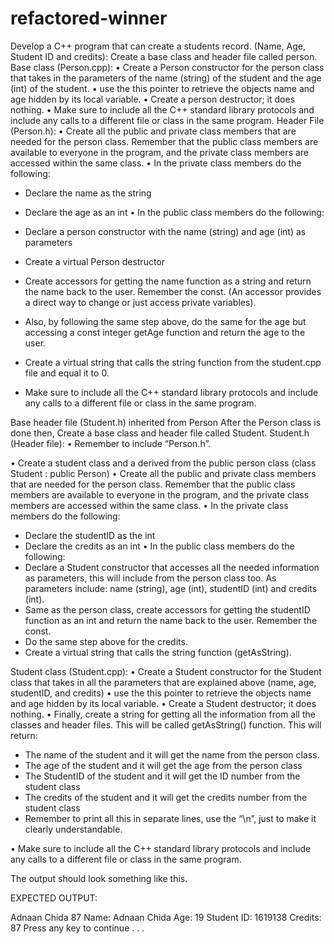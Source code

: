 # refactored-winner

Develop a C++ program that can create a students record. (Name, Age, Student ID
and credits):
Create a base class and header file called person.
Base class (Person.cpp):
• Create a Person constructor for the person class that takes in the parameters
of the name (string) of the student and the age (int) of the student.
• use the this pointer to retrieve the objects name and age hidden by its local
variable.
• Create a person destructor; it does nothing.
• Make sure to include all the C++ standard library protocols and include any
calls to a different file or class in the same program.
Header File (Person.h):
• Create all the public and private class members that are needed for the
person class. Remember that the public class members are available to
everyone in the program, and the private class members are accessed within
the same class.
• In the private class members do the following:
- Declare the name as the string

- Declare the age as an int
• In the public class members do the following:
- Declare a person constructor with the name (string) and age (int) as
parameters
- Create a virtual Person destructor
- Create accessors for getting the name function as a string and return the
name back to the user. Remember the const. (An accessor provides a
direct way to change or just access private variables).
- Also, by following the same step above, do the same for the age but
accessing a const integer getAge function and return the age to the user.
- Create a virtual string that calls the string function from the student.cpp
file and equal it to 0.
- Make sure to include all the C++ standard library protocols and include
any calls to a different file or class in the same program.

Base header file (Student.h) inherited from Person
After the Person class is done then, Create a base class and header file called
Student.
Student.h (Header file):
• Remember to include “Person.h”.

• Create a student class and a derived from the public person class (class
Student : public Person)
• Create all the public and private class members that are needed for the
person class. Remember that the public class members are available to
everyone in the program, and the private class members are accessed within
the same class.
• In the private class members do the following:
- Declare the studentID as the int
- Declare the credits as an int
• In the public class members do the following:
- Declare a Student constructor that accesses all the needed information as
parameters, this will include from the person class too. As parameters
include: name (string), age (int), studentID (int) and credits (int).
- Same as the person class, create accessors for getting the studentID
function as an int and return the name back to the user. Remember the
const.
- Do the same step above for the credits.
- Create a virtual string that calls the string function (getAsString).

Student class (Student.cpp):
• Create a Student constructor for the Student class that takes in all the
parameters that are explained above (name, age, studentID, and credits)
• use the this pointer to retrieve the objects name and age hidden by its local
variable.
• Create a Student destructor; it does nothing.
• Finally, create a string for getting all the information from all the classes and
header files. This will be called getAsString() function.
This will return:
- The name of the student and it will get the name from the person class.
- The age of the student and it will get the age from the person class
- The StudentID of the student and it will get the ID number from the
student class
- The credits of the student and it will get the credits number from the
student class
- Remember to print all this in separate lines, use the “\n”, just to make it
clearly understandable.

• Make sure to include all the C++ standard library protocols and include any
calls to a different file or class in the same program.

The output should look something like this.

EXPECTED OUTPUT:

Adnaan Chida
87
Name: Adnaan Chida
Age: 19
Student ID: 1619138
Credits: 87
Press any key to continue . . .
